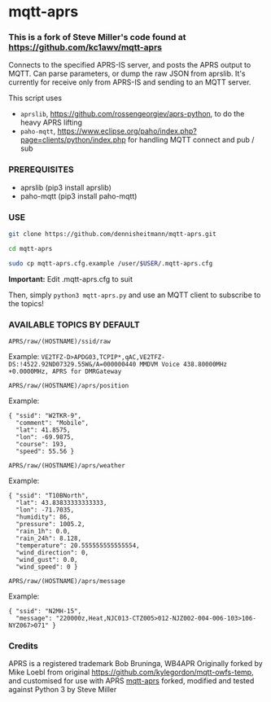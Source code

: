 # mqtt-aprs

### This is a fork of Steve Miller's code found at https://github.com/kc1awv/mqtt-aprs

Connects to the specified APRS-IS server, and posts the APRS output to MQTT. Can parse parameters, or dump the raw JSON from aprslib. It's currently for receive only from APRS-IS and sending to an MQTT server.

This script uses 
- `aprslib`, https://github.com/rossengeorgiev/aprs-python, to do the heavy APRS lifting
- `paho-mqtt`, https://www.eclipse.org/paho/index.php?page=clients/python/index.php for handling MQTT connect and pub / sub

### PREREQUISITES

- aprslib (pip3 install aprslib)
- paho-mqtt (pip3 install paho-mqtt)

### USE


```bash
git clone https://github.com/dennisheitmann/mqtt-aprs.git

cd mqtt-aprs

sudo cp mqtt-aprs.cfg.example /user/$USER/.mqtt-aprs.cfg
```

**Important:** Edit .mqtt-aprs.cfg to suit

Then, simply `python3 mqtt-aprs.py` and use an MQTT client to subscribe to the topics!

### AVAILABLE TOPICS BY DEFAULT

`APRS/raw/(HOSTNAME)/ssid/raw`

Example: `VE2TFZ-D>APDG03,TCPIP*,qAC,VE2TFZ-DS:!4522.92ND07329.55W&/A=000000440 MMDVM Voice 438.80000MHz +0.0000MHz, APRS for DMRGateway`

`APRS/raw/(HOSTNAME)/aprs/position`

Example:
```
{ "ssid": "W2TKR-9", 
  "comment": "Mobile", 
  "lat": 41.8575, 
  "lon": -69.9875, 
  "course": 193, 
  "speed": 55.56 }
```

`APRS/raw/(HOSTNAME)/aprs/weather`

Example: 
```
{ "ssid": "T10BNorth", 
  "lat": 43.83833333333333, 
  "lon": -71.7035, 
  "humidity": 86, 
  "pressure": 1005.2, 
  "rain_1h": 0.0, 
  "rain_24h": 8.128, 
  "temperature": 20.555555555555554, 
  "wind_direction": 0, 
  "wind_gust": 0.0, 
  "wind_speed": 0 }
```

`APRS/raw/(HOSTNAME)/aprs/message`

Example: 
```
{ "ssid": "N2MH-15", 
  "message": "220000z,Heat,NJC013-CTZ005>012-NJZ002-004-006-103>106-NYZ067>071" }
```

### Credits 

APRS is a registered trademark Bob Bruninga, WB4APR
Originally forked by Mike Loebl from original https://github.com/kylegordon/mqtt-owfs-temp, and customised for use with APRS
[mqtt-aprs](https://github.com/mloebl/mqtt-aprs) forked, modified and tested against Python 3 by Steve Miller

